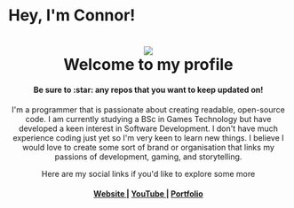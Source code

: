 # Hey, I'm Connor!

<h1 align="center">
    <a name="logo">
        <img src = "https://cdn.pixabay.com/photo/2017/03/18/09/54/goat-2153622_1280.jpg">
    </a>
    <br>
    Welcome to my profile
</h1>
<h4 align="center">Be sure to :star: any repos that you want to keep updated on!</h4>

<p align="center">I'm a programmer that is passionate about creating readable, open-source code. I am currently studying a BSc in Games Technology but have developed a keen interest in Software Development. I don't have much experience coding just yet so I'm very keen to learn new things. I believe I would love to create some sort of brand or organisation that links my passions of development, gaming, and storytelling.</p>
<p align="center">Here are my social links if you'd like to explore some more</p>
<div align="center"><a name="linkTree"></a>
    <h4>
        <a href ="Https://exoweb.dev">
            Website
        </a>
        <span> | </span>
        <a href="https://www.youtube.com/channel/UCEcNhAMBgekiRioySFLnINA">
            YouTube
        </a>
        <span> | </span>
        <a href="https://exoweb.dev/portfolio">
            Portfolio
        </a>
    </h4>
    <h1></h1>
</div>
